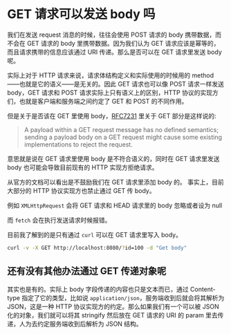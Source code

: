 # GET 请求可以发送 body 吗

我们在发送 request 消息的时候，往往会使用 POST 请求的 body 携带数据，而不会在 GET 请求的 body 里携带数据。因为我们认为 GET 请求应该是幂等的，而且请求携带的信息应该通过 URI 传递。那么是否可以在 GET 请求里发送 body 呢。

实际上对于 HTTP 请求来说，请求体结构定义和实际使用的时候用的 method——也就是它的语义——是无关的。因此 GET 请求也可以像 POST 请求一样发送 body，GET 请求和 POST 请求实际上只有语义上的区别，HTTP 协议的实现方们，也就是客户端和服务端之间约定了 GET 和 POST 的不同作用。

但是关于是否该在 GET 里使用 body，[RFC7231](https://tools.ietf.org/pdf/rfc7231.pdf) 里关于 GET 部分是这样说的:

> A payload within a GET request message has no defined semantics; sending a payload body on a GET request might cause some existing implementations to reject the request.

意思就是说在 GET 请求里使用 body 是不符合语义的，同时在 GET 请求里发送 body 也可能会导致目前现有的 HTTP 实现方拒绝请求。

从官方的文档可以看出是不鼓励我们在 GET 请求里添加 body 的。
事实上，目前大部分的 HTTP 协议实现方也禁止通过 GET 传 body。

例如 `XMLHttpRequest` 会将 GET 请求和 HEAD 请求里的 body 忽略或者设为 null

而 `fetch` 会在执行发送请求时候报错。

目前我了解到的是只有通过 `curl` 可以在 GET 请求里写入 body。

```bash
curl -v -X GET http://localhost:8080/?id=100 -d "Get body"
```

## 还有没有其他办法通过 GET 传递对象呢

其实也是有的。实际上 body 字段传递的内容也只是文本而已，通过 Content-type 指定了它的类型，比如说 `application/json`，服务端收到后就会将其解析为 JSON，这是一种 HTTP 协议实现方的约定。那么如果我们有一个可以被 JSON 化的对象，我们就可以将其 stringify 然后放在 GET 请求的 URI 的 param 里去传递，人为去约定服务端收到后解析为 JSON 结构。
